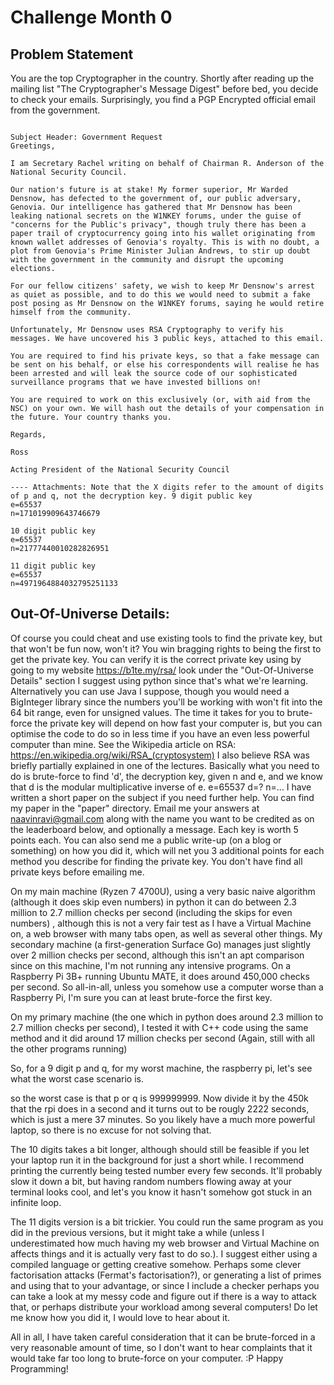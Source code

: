# Challenge Month 0
## Problem Statement
You are the top Cryptographer in the country. Shortly after reading up the mailing list "The Cryptographer's Message Digest" before bed, you decide to check your emails. Surprisingly, you find a PGP Encrypted official email from the government.
``````

Subject Header: Government Request
Greetings,

I am Secretary Rachel writing on behalf of Chairman R. Anderson of the National Security Council.

Our nation's future is at stake! My former superior, Mr Warded Densnow, has defected to the government of, our public adversary, Genovia. Our intelligence has gathered that Mr Densnow has been leaking national secrets on the W1NKEY forums, under the guise of "concerns for the Public's privacy", though truly there has been a paper trail of cryptocurrency going into his wallet originating from known wallet addresses of Genovia's royalty. This is with no doubt, a plot from Genovia's Prime Minister Julian Andrews, to stir up doubt with the government in the community and disrupt the upcoming elections.

For our fellow citizens' safety, we wish to keep Mr Densnow's arrest as quiet as possible, and to do this we would need to submit a fake post posing as Mr Densnow on the W1NKEY forums, saying he would retire himself from the community.

Unfortunately, Mr Densnow uses RSA Cryptography to verify his messages. We have uncovered his 3 public keys, attached to this email.

You are required to find his private keys, so that a fake message can be sent on his behalf, or else his correspondents will realise he has been arrested and will leak the source code of our sophisticated surveillance programs that we have invested billions on!

You are required to work on this exclusively (or, with aid from the NSC) on your own. We will hash out the details of your compensation in the future. Your country thanks you.

Regards,

Ross

Acting President of the National Security Council

---- Attachments: Note that the X digits refer to the amount of digits of p and q, not the decryption key. 9 digit public key
e=65537
n=171019909643746679

10 digit public key
e=65537
n=21777440010282826951

11 digit public key
e=65537
n=4971964884032795251133
``````
## Out-Of-Universe Details:
Of course you could cheat and use existing tools to find the private key, but that won't be fun now, won't it? You win bragging rights to being the first to get the private key. You can verify it is the correct private key using by going to my website https://b1te.my/rsa/ look under the "Out-Of-Universe Details" section I suggest using python since that's what we're learning. Alternatively you can use Java I suppose, though you would need a BigInteger library since the numbers you'll be working with won't fit into the 64 bit range, even for unsigned values. The time it takes for you to brute-force the private key will depend on how fast your computer is, but you can optimise the code to do so in less time if you have an even less powerful computer than mine. See the Wikipedia article on RSA: https://en.wikipedia.org/wiki/RSA_(cryptosystem) I also believe RSA was briefly partially explained in one of the lectures. Basically what you need to do is brute-force to find 'd', the decryption key, given n and e, and we know that d is the modular multiplicative inverse of e. e=65537 d=? n=... I have written a short paper on the subject if you need further help. You can find my paper in the "paper" directory. Email me your answers at naavinravi@gmail.com along with the name you want to be credited as on the leaderboard below, and optionally a message. Each key is worth 5 points each. You can also send me a public write-up (on a blog or something) on how you did it, which will net you 3 additional points for each method you describe for finding the private key. You don't have find all private keys before emailing me.

 On my main machine (Ryzen 7 4700U), using a very basic naive algorithm (although it does skip even numbers) in python it can do between 2.3 million to 2.7 million checks per second (including the skips for even numbers) , although this is not a very fair test as I have a Virtual Machine on, a web browser with many tabs open, as well as several other things. My secondary machine (a first-generation Surface Go) manages just slightly over 2 million checks per second, although this isn't an apt comparison since on this machine, I'm not running any intensive programs. On a Raspberry Pi 3B+ running Ubuntu MATE, it does around 450,000 checks per second. So all-in-all, unless you somehow use a computer worse than a Raspberry Pi, I'm sure you can at least brute-force the first key.

On my primary machine (the one which in python does around 2.3 million to 2.7 million checks per second), I tested it with C++ code using the same method and it did around 17 million checks per second (Again, still with all the other programs running)

So, for a 9 digit p and q, for my worst machine, the raspberry pi, let's see what the worst case scenario is.

so the worst case is that p or q is 999999999. Now divide it by the 450k that the rpi does in a second and it turns out to be rougly 2222 seconds, which is just a mere 37 minutes. So you likely have a much more powerful laptop, so there is no excuse for not solving that.

The 10 digits takes a bit longer, although should still be feasible if you let your laptop run it in the background for just a short while. I recommend printing the currently being tested number every few seconds. It'll probably slow it down a bit, but having random numbers flowing away at your terminal looks cool, and let's you know it hasn't somehow got stuck in an infinite loop.

The 11 digits version is a bit trickier. You could run the same program as you did in the previous versions, but it might take a while (unless I underestimated how much having my web browser and Virtual Machine on affects things and it is actually very fast to do so.). I suggest either using a compiled language or getting creative somehow. Perhaps some clever factorisation attacks (Fermat's factorisation?), or generating a list of primes and using that to your advantage, or since I include a checker perhaps you can take a look at my messy code and figure out if there is a way to attack that, or perhaps distribute your workload among several computers! Do let me know how you did it, I would love to hear about it.

All in all, I have taken careful consideration that it can be brute-forced in a very reasonable amount of time, so I don't want to hear complaints that it would take far too long to brute-force on your computer. :P Happy Programming!
